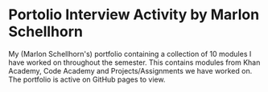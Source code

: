 # Portolio Interview Activity by Marlon Schellhorn
My (Marlon Schellhorn's) portfolio containing a collection of 10 modules I have worked on throughout the semester. This contains modules from Khan Academy, Code Academy and Projects/Assignments we have worked on. The portfolio is active on GitHub pages to view. 
